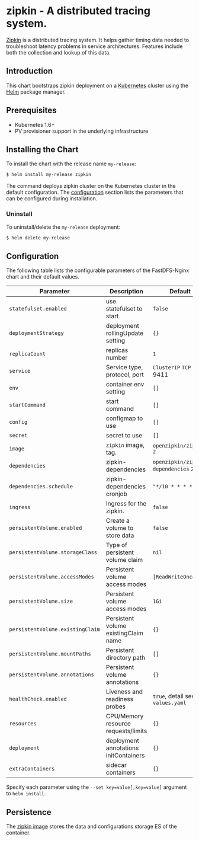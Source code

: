 # zipkin - A distributed tracing system.

[Zipkin](https://zipkin.io/) is a distributed tracing system. It helps gather timing data needed to troubleshoot latency problems in service architectures. Features include both the collection and lookup of this data.

## Introduction

This chart bootstraps zipkin deployment on a [Kubernetes](http://kubernetes.io) cluster using the [Helm](https://helm.sh) package manager.

## Prerequisites

- Kubernetes 1.6+
- PV provisioner support in the underlying infrastructure

## Installing the Chart

To install the chart with the release name `my-release`:

```bash
$ helm install my-release zipkin
```

The command deploys zipkin cluster on the Kubernetes cluster in the default configuration. The [configuration](#configuration) section lists the parameters that can be configured during installation.

### Uninstall

To uninstall/delete the `my-release` deployment:

```bash
$ helm delete my-release
```

## Configuration

The following table lists the configurable parameters of the FastDFS-Nginx chart and their default values.

| Parameter                  | Description                         | Default                                |
| -----------------------    | ----------------------------------- | -------------------------------------- |
| `statefulset.enabled`      | use statefulset to start            | `false`                                |
| `deploymentStrategy`       | deployment rollingUpdate setting    | `{}`                                   |
| `replicaCount`             | replicas number                     | `1`                                    |
| `service`                  | Service type, protocol, port        | `ClusterIP` `TCP` 9411                 |
| `env`                      | container env setting               | `[]`                                   |
| `startCommand`             | start command                       | `[]`                                   |
| `config`                   | configmap to use                    | `[]`                                   |
| `secret`                   | secret to use                       | `[]`                                   |
| `image`                    | `zipkin` image, tag.                | `openzipkin/zipkin` `2`                |
| `dependencies`             | zipkin-dependencies                 | `openzipkin/zipkin-dependencies` `2`   |
| `dependencies.schedule`    | zipkin-dependencies cronjob         | `"*/10 * * * *"`                       |
| `ingress`                  | Ingress for the zipkin.         | `false`                                    |
| `persistentVolume.enabled` | Create a volume to store data       | `false`                                |
| `persistentVolume.storageClass` | Type of persistent volume claim     | `nil`                             |
| `persistentVolume.accessModes`  | Persistent volume access modes      | `[ReadWriteOnce]`                 |
| `persistentVolume.size`         | Persistent volume access modes      | `1Gi`                             |
| `persistentVolume.existingClaim`| Persistent volume existingClaim name| `{}`                              |
| `persistentVolume.mountPaths`   | Persistent directory path      | `[]`                                   |
| `persistentVolume.annotations`  | Persistent volume annotations  | `{}`                                   |
| `healthCheck.enabled`      | Liveness and readiness probes       | `true`, detail see in `values.yaml`    |
| `resources`                | CPU/Memory resource requests/limits | `{}`                                   |
| `deployment`               | deployment annotations initContainers| `{}`                                  |
| `extraContainers`          | sidecar containers                  | `{}`                                   |

Specify each parameter using the `--set key=value[,key=value]` argument to `helm install`.

## Persistence

The [zipkin image](https://github.com/openzipkin/docker-zipkin) stores the data and configurations storage ES of the container.

